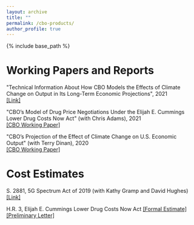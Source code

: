 ```yaml
---
layout: archive
title: ""
permalink: /cbo-products/
author_profile: true
---
```


{% include base_path %}

Working Papers and Reports
======
"Technical Information About How CBO Models the Effects of Climate Change on Output in Its Long-Term Economic Projections", 2021  
[[Link]](https://www.cbo.gov/publication/57421)

"CBO’s Model of Drug Price Negotiations Under the Elijah E. Cummings Lower Drug Costs Now Act" (with Chris Adams), 2021  
[[CBO Working Paper]](https://www.cbo.gov/publication/56905)

"CBO’s Projection of the Effect of Climate Change on U.S. Economic Output" (with Terry Dinan), 2020  
[[CBO Working Paper]](https://www.cbo.gov/publication/56505)

Cost Estimates
======

S. 2881, 5G Spectrum Act of 2019 (with Kathy Gramp and David Hughes)
[[Link]](https://www.cbo.gov/publication/56199)

H.R. 3, Elijah E. Cummings Lower Drug Costs Now Act
[[Formal Estimate]](https://www.cbo.gov/publication/55936)
[[Preliminary Letter]](https://www.cbo.gov/publication/55722) 



  

  
